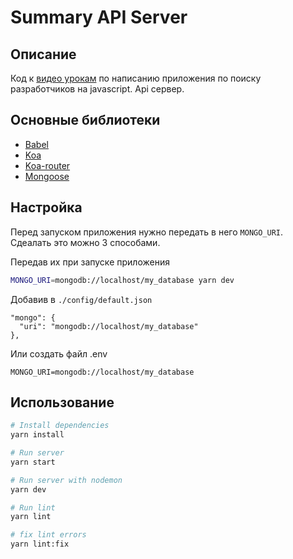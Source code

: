# Summary API Server
## Описание
Код к [видео урокам](https://www.youtube.com/playlist?list=PLagB2DCVvgKn5XYysf5FpLQBbswAuJUwd) по написанию приложения по поиску разработчиков на javascript. Api сервер.

## Основные библиотеки
* [Babel](https://babeljs.io/)
* [Koa](http://koajs.com/)
* [Koa-router](https://github.com/alexmingoia/koa-router)
* [Mongoose](https://github.com/Automattic/mongoose)

## Настройка
Перед запуском приложения нужно передать в него `MONGO_URI`.
Сдеалать это можно 3 способами.

Передав их при запуске приложения 
```sh
MONGO_URI=mongodb://localhost/my_database yarn dev 
```

Добавив в `./config/default.json`
```
"mongo": {
  "uri": "mongodb://localhost/my_database"
},
```
Или создать файл .env
```
MONGO_URI=mongodb://localhost/my_database
```


## Использование
```sh
# Install dependencies
yarn install
```

```sh
# Run server
yarn start
```

```sh
# Run server with nodemon
yarn dev
```

```sh
# Run lint
yarn lint
```

```sh
# fix lint errors
yarn lint:fix
```

